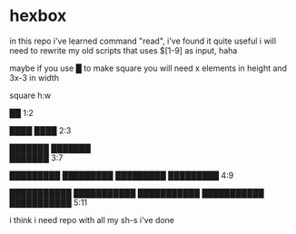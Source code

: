 # hexbox

in this repo i've learned command "read", i've found it quite useful
i will need to rewrite my old scripts that uses $[1-9] as input, haha

maybe if you use █ to make square you will need x elements in height and 3x-3 in width


square        h:w

██            1:2 

████
████          2:3

███████
███████       
███████       3:7

█████████
█████████
█████████
█████████     4:9

███████████
███████████
███████████
███████████
███████████   5:11 


i think i need repo with all my sh-s i've done
